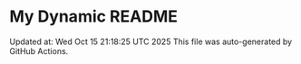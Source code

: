 # My Dynamic README
Updated at: Wed Oct 15 21:18:25 UTC 2025
This file was auto-generated by GitHub Actions.
